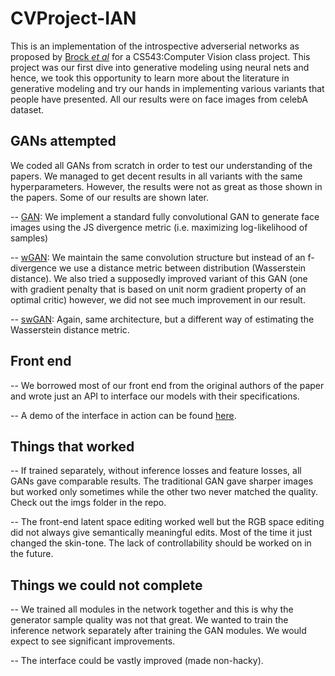 # CVProject-IAN

This is an implementation of the introspective adverserial networks as proposed by [Brock *et al*](https://arxiv.org/abs/1609.07093) for a CS543:Computer Vision class project. This project was our first dive into generative modeling using neural nets and hence, we took this opportunity to learn more about the literature in generative modeling and try our hands in implementing various variants that people have presented. All our results were on face images from celebA dataset.

## GANs attempted

We coded all GANs from scratch in order to test our understanding of the papers. We managed to get decent results in all variants with the same hyperparameters. However, the results were not as great as those shown in the papers. Some of our results are shown later.

-- [GAN](https://papers.nips.cc/paper/5423-generative-adversarial-nets): We implement a standard fully convolutional GAN to generate face images using the JS divergence metric (i.e. maximizing log-likelihood of samples)

-- [wGAN](https://arxiv.org/abs/1701.07875): We maintain the same convolution structure but instead of an f-divergence we use a distance metric between distribution (Wasserstein distance). We also tried a supposedly improved variant of this GAN (one with gradient penalty that is based on unit norm gradient property of an optimal critic) however, we did not see much improvement in our result.

-- [swGAN](https://arxiv.org/abs/1803.11188): Again, same architecture, but a different way of estimating the Wasserstein distance metric.

## Front end

-- We borrowed most of our front end from the original authors of the paper and wrote just an API to interface our models with their specifications.

-- A demo of the interface in action can be found [here](https://www.youtube.com/watch?v=91MqRQ8sTig).

## Things that worked

-- If trained separately, without inference losses and feature losses, all GANs gave comparable results. The traditional GAN gave sharper images but worked only sometimes while the other two never matched the quality. Check out the imgs folder in the repo.

-- The front-end latent space editing worked well but the RGB space editing did not always give semantically meaningful edits. Most of the time it just changed the skin-tone. The lack of controllability should be worked on in the future.

## Things we could not complete

-- We trained all modules in the network together and this is why the generator sample quality was not that great. We wanted to train the inference network separately after training the GAN modules. We would expect to see significant improvements.

-- The interface could be vastly improved (made non-hacky).


